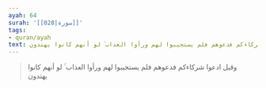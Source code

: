 ```yaml
---
ayah: 64
surah: '[[028|سورة]]'
tags:
- quran/ayah
text: وقيل ادعوا شركاءكم فدعوهم فلم يستجيبوا لهم ورأوا العذاب ۚ لو أنهم كانوا يهتدون
---
```

> وقيل ادعوا شركاءكم فدعوهم فلم يستجيبوا لهم ورأوا العذاب ۚ لو أنهم كانوا يهتدون
